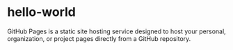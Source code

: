 # hello-world
GitHub Pages is a static site hosting service designed to host your personal, organization, or project pages directly from a GitHub repository.
